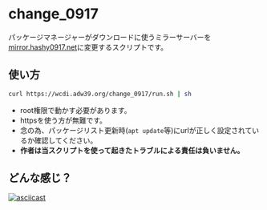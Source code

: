# change_0917
パッケージマネージャーがダウンロードに使うミラーサーバーを[mirror.hashy0917.net](https://mirror.hashy0917.net)に変更するスクリプトです。

## 使い方
```bash
curl https://wcdi.adw39.org/change_0917/run.sh | sh
```
- root権限で動かす必要があります。
- httpsを使う方が無難です。
- 念の為、パッケージリスト更新時(`apt update`等)にurlが正しく設定されているか確認してください。
- **作者は当スクリプトを使って起きたトラブルによる責任は負いません。**

## どんな感じ？
[![asciicast](https://asciinema.org/a/TzKCR8LY7ZHg60Wcd724pKs9a.svg)](https://asciinema.org/a/TzKCR8LY7ZHg60Wcd724pKs9a)
